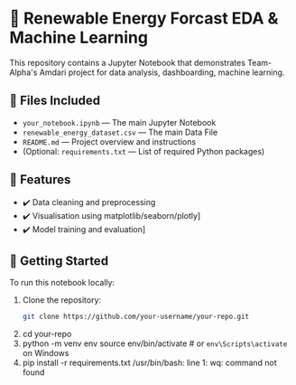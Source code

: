 # 📓 Renewable Energy Forcast EDA & Machine Learning

This repository contains a Jupyter Notebook that demonstrates Team-Alpha's Amdari project for data analysis, dashboarding, machine learning.

## 📁 Files Included

- `your_notebook.ipynb` — The main Jupyter Notebook
- `renewable_energy_dataset.csv` — The main Data File
- `README.md` — Project overview and instructions
- (Optional: `requirements.txt` — List of required Python packages)

## 🚀 Features

- ✔️ Data cleaning and preprocessing
- ✔️ Visualisation using matplotlib/seaborn/plotly]
- ✔️ Model training and evaluation]

## 🔧 Getting Started

To run this notebook locally:

1. Clone the repository:
   ```bash
   git clone https://github.com/your-username/your-repo.git
2.  cd your-repo
3.  python -m venv env
    source env/bin/activate  # or `env\Scripts\activate` on Windows
4.  pip install -r requirements.txt
/usr/bin/bash: line 1: wq: command not found

